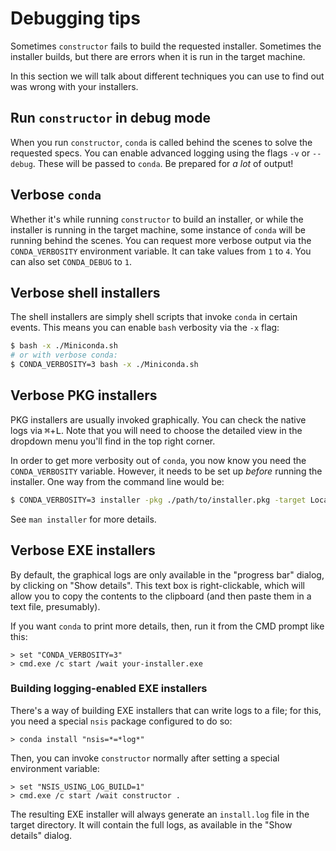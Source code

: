 # Debugging tips

Sometimes `constructor` fails to build the requested installer. Sometimes the installer builds, but
there are errors when it is run in the target machine.

In this section we will talk about different techniques you can use to find out was wrong with your installers.

## Run `constructor` in debug mode

When you run `constructor`, `conda` is called behind the scenes to solve the requested specs. You can enable advanced logging using the flags `-v` or `--debug`. These will be passed to `conda`. Be prepared for _a lot_ of output!


## Verbose `conda`

Whether it's while running `constructor` to build an installer, or while the installer is running in the target machine, some instance of `conda` will be running behind the scenes. You can request more verbose output via the `CONDA_VERBOSITY` environment variable. It can take values from `1` to `4`. You can also set `CONDA_DEBUG` to `1`.


## Verbose shell installers

The shell installers are simply shell scripts that invoke `conda` in certain events. This means you can enable `bash` verbosity via the `-x` flag:

```bash
$ bash -x ./Miniconda.sh
# or with verbose conda:
$ CONDA_VERBOSITY=3 bash -x ./Miniconda.sh
```

## Verbose PKG installers

PKG installers are usually invoked graphically. You can check the native logs via <kbd>⌘</kbd>+<kbd>L</kbd>. Note that you will need to choose the detailed view in the dropdown menu you'll find in the top right corner.

In order to get more verbosity out of `conda`, you now know you need the `CONDA_VERBOSITY` variable. However, it needs to be set up _before_ running the installer. One way from the command line would be:

```bash
$ CONDA_VERBOSITY=3 installer -pkg ./path/to/installer.pkg -target LocalSystem
```

See `man installer` for more details.

## Verbose EXE installers

By default, the graphical logs are only available in the "progress bar" dialog, by clicking on "Show details". This text box is right-clickable, which will allow you to copy the contents to the clipboard (and then paste them in a text file, presumably).

If you want `conda` to print more details, then, run it from the CMD prompt like this:

```batch
> set "CONDA_VERBOSITY=3"
> cmd.exe /c start /wait your-installer.exe
```

### Building logging-enabled EXE installers

There's a way of building EXE installers that can write logs to a file; for this, you need a special `nsis` package configured to do so:

```batch
> conda install "nsis=*=*log*"
```

Then, you can invoke `constructor` normally after setting a special environment variable:

```batch
> set "NSIS_USING_LOG_BUILD=1"
> cmd.exe /c start /wait constructor .
```

The resulting EXE installer will always generate an `install.log` file in the target directory.
It will contain the full logs, as available in the "Show details" dialog.
